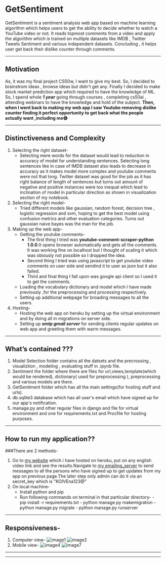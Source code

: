 # GetSentiment 
  GetSentiment is a sentiment analysis web app based on machine learning algorithm which helps users to get the ability to decide whether to watch a YouTube video or not. It reads topmost comments from a video and apply the algorithm which is trained on multiple datasets like IMDB , Twitter Tweets Sentiment and various independent datasets. Concluding , it helps user get back their dislike counter through comments.
***

## Motivation
  As, it was my final project CS50w, I want to give my best. So, I decided to brainstrom ideas , browse ideas but didn't get any. Finally I decided to make stock market prediction app which required to have the knowledge of ML. So, I spend whole ***1 year*** going through courses , completing cs50ai , attending webinars to have the knowledge and hold of the subject. **Then, when I went back to making my web app I saw Youtube removing dislike counter finding it perfect opportunity to get back what the people actually want ,including me😅**
***

## Distinctiveness and Complexity
1. Selecting the right dataset- 
    * Selecting mere words for the dataset would lead to reduction in accuracy of model for understanding sentences. Selecting long sentences like in case of IMDB dataset also leads to decrease in accuracy as it makes model more complex and youtube comments were not that long. Twitter dataset was good for the job as it has right balance of length of sentences but turns out amount of negative and positive instances were too inequal which lead to inclination of model in particular direction as shown in visualization section of my notebook.
2. Selecting the right model-
    * Tried different models like gaussian, random forest, decision tree , logistic regression and svm, hoping to get the best model using confusion metrics and other evaluation categories. Turns out gaussian naive bayes was the man for the job.
3. Making up the web app-
    * Getting the youtube comments-
        - The first thing I tried was **youtube-comment-scraper-python 1.0.0**.It opens browser automatically and gets all the comments. It was working fine on localhost but I thought of scaling it which was obiously not possible so I dropped the idea.
        - Second thing I tried was using javascript to get youtube video comments on user side and sendind it to user as json but it also failed.
        - Third and final thing I fall upon was google api client so I used it to get the comments.
    * Loading the vocabulary dictionary and model which I have made previously ,for the preprocessing and processing respectively.
    * Setting up additional webpage for broading messages to all the users.
4. Hosting-
    * Hosting the web app on heroku by setting up the virtual environment and by doing all in migrations on server side.
    * Setting up ***smtp gmail server*** for sending clients regular updates on web app and greeting them with warm messages.
***

## What’s contained ???
1. Model Selection folder contains all the datsets and the precrossing , visualiztion , modeling , evaluating stuff in .ipynb file.
2. Sentiment the folder where there are files for url,views,template(which would be rendered), dictionary( used for preprocessing ), preprocessing and various models are there.
3. GetSentiment folder which has all the main settings(for hosting stuff and urls).
4. db.sqlite3 database which has all user's email which have signed up for our app's notification.
5. manage.py and other regular files in django and file for virtual environment and one for requirements.txt and Procfile for hosting purposes.
***

## How to run my application??
###There are 2 methods-
1. Go to [my website](http://getsentiments.herokuapp.com/) which i have hosted on heroku, put on any english video link and see the results.Navigate to [my emailing_server](https://getsentiments.herokuapp.com/emailing) to send messages to all the persons who have signed up to get updates from my app on previous page.The later step only admin can do it via an secret_key which is "KOIVEna123@"
2. On local machine-
    * Install python and pip
    * Run following commands on terminal in that particular directory-
          - pip install -r requirements.txt
          - python manage.py makemigration
          - python manage.py migrate
          - python manage.py runserver
***

## Responsiveness-
1. Computer view-
         ![image1](./photos/1.png) ![image2](./photos/2.png) 
2. Mobile view-
         ![image4](./photos/4.jpg) ![image7](./photos/7.jpg) 
***
***